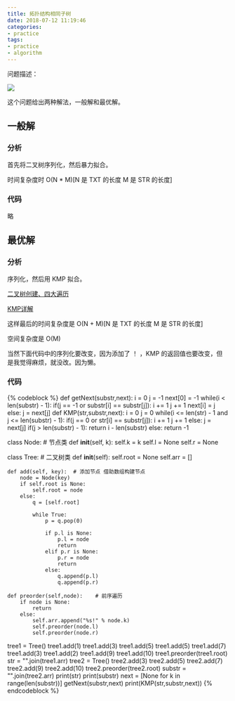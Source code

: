 ```yaml
---
title: 拓扑结构相同子树
date: 2018-07-12 11:19:46
categories:
- practice
tags:
- practice
- algorithm
---
```

问题描述：

![](/images/practice/13_0.JPG)

<!-- more -->

这个问题给出两种解法，一般解和最优解。

## 一般解

### 分析

首先将二叉树序列化，然后暴力拟合。

时间复杂度时 O(N * M)[N 是 TXT 的长度 M 是 STR 的长度]

### 代码

略

## 最优解

### 分析

序列化，然后用 KMP 拟合。

[二叉树创建、四大遍历](https://benpaodewoniu.github.io/2018/06/30/practice3/)

[KMP详解](https://benpaodewoniu.github.io/2018/07/12/practice14/)

这样最后的时间复杂度是 O(N + M)[N 是 TXT 的长度 M 是 STR 的长度]

空间复杂度是 O(M)

当然下面代码中的序列化要改变，因为添加了 ！ ，KMP 的返回值也要改变，但是我觉得麻烦，就没改。因为懒。

### 代码

{% codeblock %}
def getNext(substr,next):
    i = 0
    j = -1
    next[0] = -1
    while(i < len(substr) - 1):
        if(j == -1 or substr[i] == substr[j]):
            i += 1
            j += 1
            next[i] = j
        else:
            j = next[j]
def KMP(str,substr,next):
    i = 0
    j = 0
    while(i <= len(str) - 1 and j <= len(substr) - 1):
        if(j == 0 or str[i] == substr[j]):
            i += 1
            j += 1
        else:
            j = next[j]
    if(j > len(substr) - 1):
        return i - len(substr)
    else:
        return -1

class Node:  # 节点类
    def __init__(self, k):
        self.k = k
        self.l = None
        self.r = None


class Tree:  # 二叉树类
    def __init__(self):
        self.root = None
        self.arr = []

    def add(self, key):  # 添加节点 借助数组构建节点
        node = Node(key)
        if self.root is None:
            self.root = node
        else:
            q = [self.root]

            while True:
                p = q.pop(0)

                if p.l is None:
                    p.l = node
                    return
                elif p.r is None:
                    p.r = node
                    return
                else:
                    q.append(p.l)
                    q.append(p.r)

    def preorder(self,node):	# 前序遍历
        if node is None:
            return
        else:
            self.arr.append("%s!" % node.k)
            self.preorder(node.l)
            self.preorder(node.r)

tree1 = Tree()
tree1.add(1)
tree1.add(3)
tree1.add(5)
tree1.add(5)
tree1.add(7)
tree1.add(3)
tree1.add(2)
tree1.add(9)
tree1.add(10)
tree1.preorder(tree1.root)
str = "".join(tree1.arr)
tree2 = Tree()
tree2.add(3)
tree2.add(5)
tree2.add(7)
tree2.add(9)
tree2.add(10)
tree2.preorder(tree2.root)
substr = "".join(tree2.arr)
print(str)
print(substr)
next = [None for k in range(len(substr))]
getNext(substr,next)
print(KMP(str,substr,next))
{% endcodeblock %}
